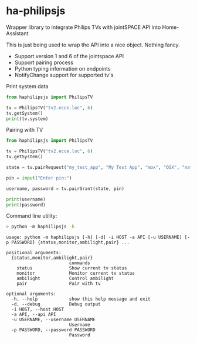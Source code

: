 # ha-philipsjs
Wrapper library to integrate Philips TVs with jointSPACE API into Home-Assistant

This is just being used to wrap the API into a nice object. Nothing fancy.

* Support version 1 and 6 of the jointspace API
* Support pairing process
* Python typing information on endpoints
* NotifyChange support for supported tv's

Print system data
```python
from haphilipsjs import PhilipsTV

tv = PhilipsTV("tv2.ecce.loc", 6)
tv.getSystem()
print(tv.system)
```

Pairing with TV
```python
from haphilipsjs import PhilipsTV

tv = PhilipsTV("tv2.ecce.loc", 6)
tv.getSystem()

state = tv.pairRequest("my_test_app", "My Test App", "mox", "OSX", "native")

pin = input("Enter pin:")

username, password = tv.pairGrant(state, pin)

print(username)
print(password)
```

Command line utility:
```bash
> python -m haphilipsjs -h
```

```
usage: python -m haphilipsjs [-h] [-d] -i HOST -a API [-u USERNAME] [-p PASSWORD] {status,monitor,ambilight,pair} ...

positional arguments:
  {status,monitor,ambilight,pair}
                        commands
    status              Show current tv status
    monitor             Monitor current tv status
    ambilight           Control ambilight
    pair                Pair with tv

optional arguments:
  -h, --help            show this help message and exit
  -d, --debug           Debug output
  -i HOST, --host HOST
  -a API, --api API
  -u USERNAME, --username USERNAME
                        Username
  -p PASSWORD, --password PASSWORD
                        Password
```
